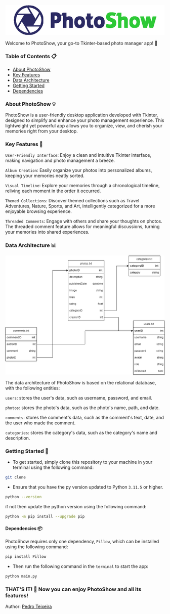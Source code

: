 ![PhotoShow](images/Logo.png)

Welcome to PhotoShow, your go-to Tkinter-based photo manager app! 📸


### Table of Contents 📋

- [About PhotoShow](#about-photoshow-💡)
- [Key Features](#key-features-🔑)
- [Data Architecture](#data-architecture-📊)
- [Getting Started](#getting-started-🚀)
- [Dependencies](#dependencies-📦)

### About PhotoShow 💡
PhotoShow is a user-friendly desktop application developed with Tkinter, designed to simplify and enhance your photo management experience. This lightweight yet powerful app allows you to organize, view, and cherish your memories right from your desktop.

### Key Features 🔑
`User-Friendly Interface`: Enjoy a clean and intuitive Tkinter interface, making navigation and photo management a breeze.

`Album Creation`: Easily organize your photos into personalized albums, keeping your memories neatly sorted.

`Visual Timeline`: Explore your memories through a chronological timeline, reliving each moment in the order it occurred.

`Themed Collections`: Discover themed collections such as Travel Adventures, Nature, Sports, and Art, intelligently categorized for a more enjoyable browsing experience.

`Threaded Comments`: Engage with others and share your thoughts on photos. The threaded comment feature allows for meaningful discussions, turning your memories into shared experiences.

### Data Architecture 📊

![Data Architecture](images/modelo_dados.png)

The data architecture of PhotoShow is based on the relational database, with the following entities:

`users`: stores the user's data, such as username, password, and email.

`photos`: stores the photo's data, such as the photo's name, path, and date.

`comments`: stores the comment's data, such as the comment's text, date, and the user who made the comment.

`categories`: stores the category's data, such as the category's name and description.


### Getting Started 🚀


 * To get started, simply clone this repository to your machine
in your terminal using the following command:

```bash	
git clone
```

* Ensure that you have the py version updated to Python `3.11.5` or higher.

```bash	
python --version
```

if not then update the python version using the following command:

```bash
python -m pip install --upgrade pip
```

#### Dependencies 📦

PhotoShow requires only one dependency, `Pillow`, which can be installed using the following command:

```bash
pip install Pillow
```

* Then run the following command in the `terminal` to start the app:

```bash
python main.py
```

### THAT'S IT! 🎉 Now you can enjoy PhotoShow and all its features!


Author: [Pedro Teixeira](https://github.com/pedromst2000)